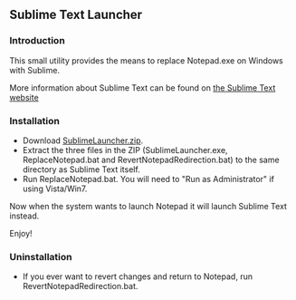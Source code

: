 ## Sublime Text Launcher

### Introduction
This small utility provides the means to replace Notepad.exe on Windows with Sublime.

More information about Sublime Text can be found on [the Sublime Text website](http://www.sublimetext.com/)

### Installation

* Download [SublimeLauncher.zip](zip/SublimeLauncher.zip).
* Extract the three files in the ZIP (SublimeLauncher.exe, ReplaceNotepad.bat and RevertNotepadRedirection.bat) to the same directory as Sublime Text itself.
* Run ReplaceNotepad.bat. You will need to "Run as Administrator" if using Vista/Win7.

Now when the system wants to launch Notepad it will launch Sublime Text instead.

Enjoy!

### Uninstallation
* If you ever want to revert changes and return to Notepad, run RevertNotepadRedirection.bat.
